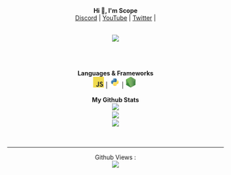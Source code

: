 <p align='center'>
  <b>Hi 👋, I'm Scope</b><br>
  <a href="">Discord</a> |
  <a href="">YouTube</a> |
  <a href="https://twitter.com/scope_open">Twitter</a> |
</p>

<p align="center"><br>
    <img src="https://lanyard-profile-readme.vercel.app/api/890442340370632714"/>
     </a>
</p>

<br><br>
<p align="center">
	<b>Languages & Frameworks</b>
	<br>
	<code><img height="25" src="https://raw.githubusercontent.com/github/explore/80688e429a7d4ef2fca1e82350fe8e3517d3494d/topics/javascript/javascript.png"></code>&nbsp;|
	<code><img height="25" src="https://raw.githubusercontent.com/github/explore/80688e429a7d4ef2fca1e82350fe8e3517d3494d/topics/python/python.png"></code>&nbsp;|
	<code><img height="25" src="https://raw.githubusercontent.com/github/explore/80688e429a7d4ef2fca1e82350fe8e3517d3494d/topics/nodejs/nodejs.png"></code>&nbsp;
	<br><br>
	<b>My Github Stats</b><br>
    	<img src="https://github-readme-streak-stats.herokuapp.com/?user=ScopeOpen&theme=dark&hide_border=true">
	<br>
	<img src="https://github-readme-stats.vercel.app/api?username=ScopeOpen&include_all_commits=true&show_icons=true&hide_border=true&hide_title=true&count_private=true&theme=dark">
	<br>
	<img src="https://github-readme-stats.vercel.app/api/top-langs/?username=ScopeOpen&layout=compact&count_private=true&langs_count=8&hide_border=true&theme=dark">
</p>


<p>&nbsp;</p>    

---  

<p align="center"> 
  Github Views :<br>
  <img src="https://profile-counter.glitch.me/ScopeOpen/count.svg" />
</p>
